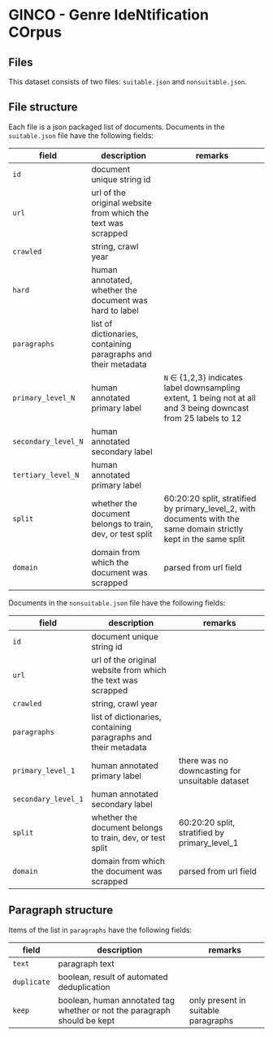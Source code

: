# GINCO - Genre IdeNtification COrpus

## Files

This dataset consists of two files: `suitable.json` and `nonsuitable.json`.

## File structure

Each file is a json packaged list of documents. Documents in the `suitable.json` file have the following fields:

| field             | description                                                    | remarks                                                                                                            |
|-------------------|----------------------------------------------------------------|--------------------------------------------------------------------------------------------------------------------|
| `id`                | document unique string id                                      |                                                                                                                    |
| `url`               | url of the original website from which the text was scrapped   |                                                                                                                    |
| `crawled`           | string, crawl year                                             |                                                                                                                    |
| `hard`              | human annotated, whether the document was hard to label        |                                                                                                                    |
| `paragraphs`        | list of dictionaries, containing paragraphs and their metadata |                                                                                                                    |
| `primary_level_N`   | human annotated primary label                                  | `N` ∈ {1,2,3} indicates label downsampling extent, 1 being not at all and 3 being downcast from 25 labels to 12    |
| `secondary_level_N` | human annotated secondary label                                |                                                                                                                    |
| `tertiary_level_N`  | human annotated primary label                                  |                                                                                                                    |
| `split`             | whether the document belongs to train, dev, or test split      | 60:20:20 split, stratified by primary_level_2, with documents with the same domain strictly kept in the same split |
| `domain`            | domain from which the document was scrapped                    | parsed from url field                                                                                              |



Documents in the `nonsuitable.json` file have the following fields:

| field             | description                                                    | remarks                                                                                                            |
|-------------------|----------------------------------------------------------------|--------------------------------------------------------------------------------------------------------------------|
| `id`                | document unique string id                                      |                                                                                                                    |
| `url`               | url of the original website from which the text was scrapped   |                                                                                                                    |
| `crawled`           | string, crawl year                                             |                                                                                                                    |
| `paragraphs`        | list of dictionaries, containing paragraphs and their metadata |                                                                                                                    |
| `primary_level_1`   | human annotated primary label                                  | there was no downcasting for unsuitable dataset|
| `secondary_level_1` | human annotated secondary label                                |                                                                                                                    |
| `split`             | whether the document belongs to train, dev, or test split      | 60:20:20 split, stratified by primary_level_1|
| `domain`            | domain from which the document was scrapped                    | parsed from url field                                                                                              |


## Paragraph structure

Items of the list in `paragraphs` have the following fields:

| field     | description                                                              | remarks                             |
|-----------|--------------------------------------------------------------------------|-------------------------------------|
| `text`      | paragraph text                                                           |                                     |
| `duplicate` | boolean, result of automated deduplication                               |                                     |
| `keep`      | boolean, human annotated tag whether or not the paragraph should be kept | only present in suitable paragraphs |